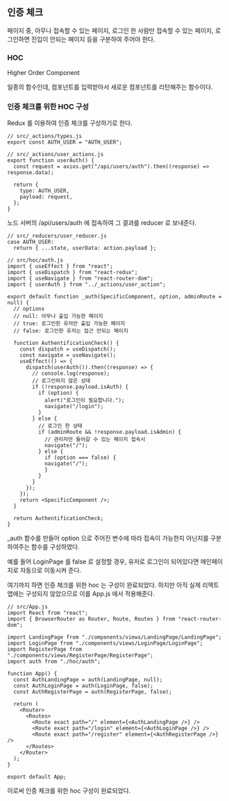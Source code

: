 ## 인증 체크

페이지 중, 아무나 접속할 수 있는 페이지, 로그인 한 사람만 접속할 수 있는 페이지, 로그인하면 진입이 안되는 페이지 등을 구분하여 주어야 한다.

### HOC

Higher Order Component

일종의 함수인데, 컴포넌트를 입력받아서 새로운 컴포넌트를 리턴해주는 함수이다.

### 인증 체크를 위한 HOC 구성

Redux 를 이용하여 인증 체크를 구성하기로 한다.

```
// src/_actions/types.js
export const AUTH_USER = "AUTH_USER";
```

```
// src/_actions/user_actions.js
export function userAuth() {
  const request = axios.get("/api/users/auth").then((response) => response.data);

  return {
    type: AUTH_USER,
    payload: request,
  };
}
```

노드 서버의 /api/users/auth 에 접속하여 그 결과를 reducer 로 보내준다.

```
// src/_reducers/user_reducer.js
case AUTH_USER:
  return { ...state, userData: action.payload };
```

```
// src/hoc/auth.js
import { useEffect } from "react";
import { useDispatch } from "react-redux";
import { useNavigate } from "react-router-dom";
import { userAuth } from "../_actions/user_action";

export default function _auth(SpecificComponent, option, adminRoute = null) {
  // options
  // null: 아무나 출입 가능한 페이지
  // true: 로그인한 유저만 출입 가능한 페이지
  // false: 로그인한 유저는 접근 안되는 페이지

  function AuthentificationCheck() {
    const dispatch = useDispatch();
    const navigate = useNavigate();
    useEffect(() => {
      dispatch(userAuth()).then((response) => {
        // console.log(response);
        // 로그인하지 않은 상태
        if (!response.payload.isAuth) {
          if (option) {
            alert("로그인이 필요합니다.");
            navigate("/login");
          }
        } else {
          // 로그인 한 상태
          if (adminRoute && !response.payload.isAdmin) {
            // 관리자만 들어갈 수 있는 페이지 접속시
            navigate("/");
          } else {
            if (option === false) {
            navigate("/");
            }
          }
        }
      });
    });
    return <SpecificComponent />;
  }

  return AuthentificationCheck;
}
```

_auth 함수를 만들어 option 으로 주어진 변수에 따라 접속이 가능한지 아닌지를 구분하여주는 함수를 구성하였다.

예를 들어 LoginPage 를 false 로 설정할 경우, 유저로 로그인이 되어있다면 메인페이지로 자동으로 이동시켜 준다.

여기까지 하면 인증 체크를 위한 hoc 는 구성이 완료되었다. 하지만 아직 실제 리액트 앱에는 구성되지 않았으므로 이를 App.js 에서 적용해준다.

```
// src/App.js
import React from "react";
import { BrowserRouter as Router, Route, Routes } from "react-router-dom";

import LandingPage from "./components/views/LandingPage/LandingPage";
import LoginPage from "./components/views/LoginPage/LoginPage";
import RegisterPage from "./components/views/RegisterPage/RegisterPage";
import auth from "./hoc/auth";

function App() {
  const AuthLandingPage = auth(LandingPage, null);
  const AuthLoginPage = auth(LoginPage, false);
  const AuthRegisterPage = auth(RegisterPage, false);

  return (
    <Router>
      <Routes>
        <Route exact path="/" element={<AuthLandingPage />} />
        <Route exact path="/login" element={<AuthLoginPage />} />
        <Route exact path="/register" element={<AuthRegisterPage />} />
      </Routes>
    </Router>
  );
}

export default App;
```

이로써 인증 체크를 위한 hoc 구성이 완료되었다.